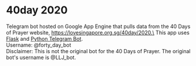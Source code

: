 # 40day 2020
Telegram bot hosted on Google App Engine that pulls data from the 40 Days of Prayer website, https://lovesingapore.org.sg/40day/2020.\
This app uses [Flask](https://flask.palletsprojects.com/) and [Python Telegram Bot](https://python-telegram-bot.readthedocs.io/).\
Username: @forty_day_bot\
Disclaimer: This is not the original bot for the 40 Days of Prayer. The original bot's username is @LLJ_bot.